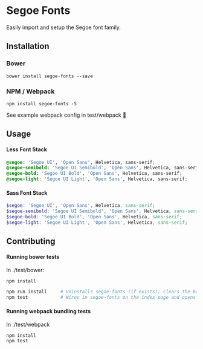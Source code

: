 # Segoe Fonts

Easily import and setup the Segoe font family.

## Installation

### Bower
~~~~
bower install segoe-fonts --save
~~~~

### NPM / Webpack
~~~
npm install segoe-fonts -S
~~~

See example webpack config in test/webpack :metal:

## Usage
#### Less Font Stack
```css
@segoe: 'Segoe UI', 'Open Sans', Helvetica, sans-serif;
@segoe-semibold: 'Segoe UI Semibold', 'Open Sans', Helvetica, sans-serif;
@segoe-bold: 'Segoe UI Bold', 'Open Sans', Helvetica, sans-serif;
@segoe-light: 'Segoe UI Light', 'Open Sans', Helvetica, sans-serif;
```

#### Sass Font Stack
```scss
$segoe: 'Segoe UI', 'Open Sans', Helvetica, sans-serif;
$segoe-semibold: 'Segoe UI Semibold', 'Open Sans', Helvetica, sans-serif;
$segoe-bold: 'Segoe UI Bold', 'Open Sans', Helvetica, sans-serif;
$segoe-light: 'Segoe UI Light', 'Open Sans', Helvetica, sans-serif;
```

## Contributing

#### Running bower tests
In ./test/bower:
~~~
npm install
~~~

```bash
npm run install     # Uninstalls segoe-fonts (if exists); clears the bower cache and installs segoe fonts from dev.
npm test            # Wires in segoe-fonts on the index page and opens it up locally.
```

#### Running webpack bundling tests
In ./test/webpack
~~~
npm install
npm test
~~~

